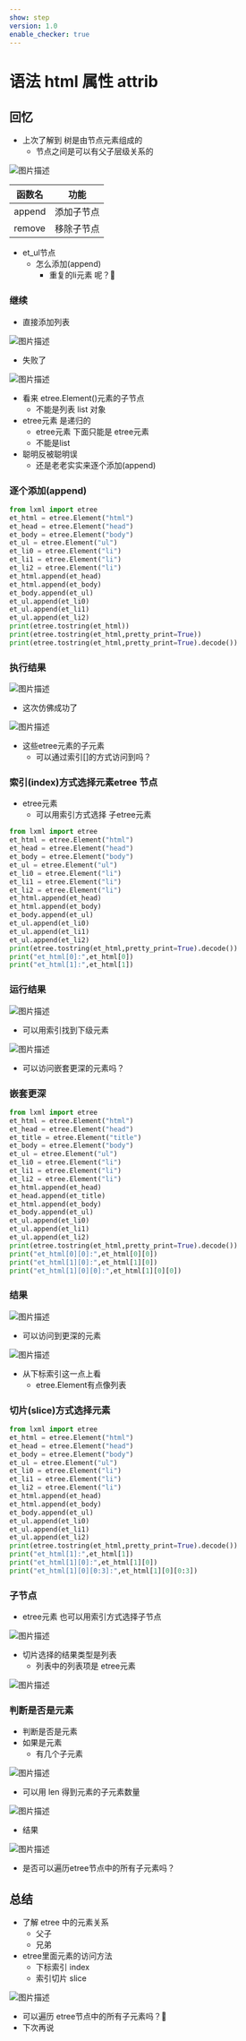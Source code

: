 ```yaml
---
show: step
version: 1.0
enable_checker: true
---
```


# 语法 html 属性 attrib

## 回忆

- 上次了解到 树是由节点元素组成的
  - 节点之间是可以有父子层级关系的

![图片描述](https://doc.shiyanlou.com/courses/uid1190679-20210901-1630453123602)

| 函数名 | 功能 |
|--- | --- |
| append  |  添加子节点|
|  remove| 移除子节点 |

- et_ul节点
	- 怎么添加(append) 
		- 重复的li元素 呢？🤔

### 继续

- 直接添加列表

![图片描述](https://doc.shiyanlou.com/courses/uid1190679-20221119-1668829131804)

- 失败了

![图片描述](https://doc.shiyanlou.com/courses/uid1190679-20221119-1668829083285)

- 看来 etree.Element()元素的子节点
  - 不能是列表 list 对象
- etree元素 是递归的
	- etree元素 下面只能是 etree元素
	- 不能是list
- 聪明反被聪明误
	- 还是老老实实来逐个添加(append)

### 逐个添加(append)

```python
from lxml import etree
et_html = etree.Element("html")
et_head = etree.Element("head")
et_body = etree.Element("body")
et_ul = etree.Element("ul")
et_li0 = etree.Element("li")
et_li1 = etree.Element("li")
et_li2 = etree.Element("li")
et_html.append(et_head)
et_html.append(et_body)
et_body.append(et_ul)
et_ul.append(et_li0)
et_ul.append(et_li1)
et_ul.append(et_li2)
print(etree.tostring(et_html))
print(etree.tostring(et_html,pretty_print=True))
print(etree.tostring(et_html,pretty_print=True).decode())
```

### 执行结果

![图片描述](https://doc.shiyanlou.com/courses/uid1190679-20221119-1668830305694)

- 这次仿佛成功了

![图片描述](https://doc.shiyanlou.com/courses/uid1190679-20221119-1668830315878)

- 这些etree元素的子元素
	- 可以通过索引[]的方式访问到吗？

### 索引(index)方式选择元素etree 节点

- etree元素 
	- 可以用索引方式选择 子etree元素

```python
from lxml import etree
et_html = etree.Element("html")
et_head = etree.Element("head")
et_body = etree.Element("body")
et_ul = etree.Element("ul")
et_li0 = etree.Element("li")
et_li1 = etree.Element("li")
et_li2 = etree.Element("li")
et_html.append(et_head)
et_html.append(et_body)
et_body.append(et_ul)
et_ul.append(et_li0)
et_ul.append(et_li1)
et_ul.append(et_li2)
print(etree.tostring(et_html,pretty_print=True).decode())
print("et_html[0]:",et_html[0])
print("et_html[1]:",et_html[1])
```

### 运行结果

![图片描述](https://doc.shiyanlou.com/courses/uid1190679-20221119-1668830521337)

- 可以用索引找到下级元素

![图片描述](https://doc.shiyanlou.com/courses/uid1190679-20221119-1668830536800)

- 可以访问嵌套更深的元素吗？

### 嵌套更深


```python
from lxml import etree
et_html = etree.Element("html")
et_head = etree.Element("head")
et_title = etree.Element("title")
et_body = etree.Element("body")
et_ul = etree.Element("ul")
et_li0 = etree.Element("li")
et_li1 = etree.Element("li")
et_li2 = etree.Element("li")
et_html.append(et_head)
et_head.append(et_title)
et_html.append(et_body)
et_body.append(et_ul)
et_ul.append(et_li0)
et_ul.append(et_li1)
et_ul.append(et_li2)
print(etree.tostring(et_html,pretty_print=True).decode())
print("et_html[0][0]:",et_html[0][0])
print("et_html[1][0]:",et_html[1][0])
print("et_html[1][0][0]:",et_html[1][0][0])
```

### 结果

![图片描述](https://doc.shiyanlou.com/courses/uid1190679-20221119-1668830790425)

- 可以访问到更深的元素

![图片描述](https://doc.shiyanlou.com/courses/uid1190679-20221119-1668830700573)

- 从下标索引这一点上看
	- etree.Element有点像列表

### 切片(slice)方式选择元素

```python
from lxml import etree
et_html = etree.Element("html")
et_head = etree.Element("head")
et_body = etree.Element("body")
et_ul = etree.Element("ul")
et_li0 = etree.Element("li")
et_li1 = etree.Element("li")
et_li2 = etree.Element("li")
et_html.append(et_head)
et_html.append(et_body)
et_body.append(et_ul)
et_ul.append(et_li0)
et_ul.append(et_li1)
et_ul.append(et_li2)
print(etree.tostring(et_html,pretty_print=True).decode())
print("et_html[1]:",et_html[1])
print("et_html[1][0]:",et_html[1][0])
print("et_html[1][0][0:3]:",et_html[1][0][0:3])
```

### 子节点

- etree元素 也可以用索引方式选择子节点

![图片描述](https://doc.shiyanlou.com/courses/uid1190679-20231015-1697377516707)

- 切片选择的结果类型是列表
	- 列表中的列表项是 etree元素

![图片描述](https://doc.shiyanlou.com/courses/uid1190679-20221119-1668832091863)

### 判断是否是元素

- 判断是否是元素
- 如果是元素
  - 有几个子元素

![图片描述](https://doc.shiyanlou.com/courses/uid1190679-20210901-1630460368714)

- 可以用 len 得到元素的子元素数量

![图片描述](https://doc.shiyanlou.com/courses/uid1190679-20221119-1668832205897)

- 结果

![图片描述](https://doc.shiyanlou.com/courses/uid1190679-20221119-1668832228475)

- 是否可以遍历etree节点中的所有子元素吗？

## 总结

- 了解 etree 中的元素关系
  - 父子
  - 兄弟
- etree里面元素的访问方法
	- 下标索引 index
	- 索引切片 slice

![图片描述](https://doc.shiyanlou.com/courses/uid1190679-20221119-1668833468151)

- 可以遍历 etree节点中的所有子元素吗？🤔
- 下次再说

